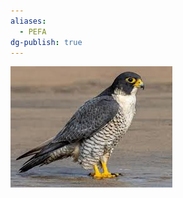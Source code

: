 ```yaml
---
aliases:
  - PEFA
dg-publish: true
---
```

![Peregrine-Falcon-(PEFA)-Generic-Image.png](../../Admin/Attachments/Peregrine-Falcon-(PEFA)-Generic-Image.png)